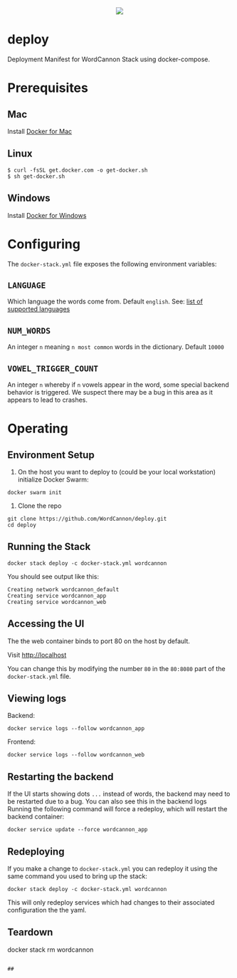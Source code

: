 <center><img src="https://user-images.githubusercontent.com/1438478/44830275-d41f3980-abd5-11e8-91a4-fa088c197c25.png"></center>


# deploy

Deployment Manifest for WordCannon Stack using docker-compose.

# Prerequisites

## Mac

Install [Docker for Mac](https://download.docker.com/mac/stable/Docker.dmg)

## Linux

```
$ curl -fsSL get.docker.com -o get-docker.sh
$ sh get-docker.sh
```

## Windows

Install [Docker for Windows](https://download.docker.com/win/stable/Docker%20for%20Windows%20Installer.exe)

# Configuring

The `docker-stack.yml` file exposes the following environment variables:

## `LANGUAGE`

Which language the words come from.  Default `english`.  See: [list of supported languages](https://github.com/WordCannon/service#supported-languages)

## `NUM_WORDS`

An integer `n` meaning `n most common` words in the dictionary.  Default `10000`

## `VOWEL_TRIGGER_COUNT`

An integer `n` whereby if `n` vowels appear in the word, some special backend behavior is triggered.  We suspect there may be a bug in this area as it appears to lead to crashes.

# Operating

## Environment Setup

1. On the host you want to deploy to (could be your local workstation) initialize Docker Swarm:

```
docker swarm init
```

1. Clone the repo

```
git clone https://github.com/WordCannon/deploy.git
cd deploy
```

## Running the Stack

```
docker stack deploy -c docker-stack.yml wordcannon
```

You should see output like this:

```
Creating network wordcannon_default
Creating service wordcannon_app
Creating service wordcannon_web
```

## Accessing the UI

The the web container binds to port 80 on the host by default.  

Visit [http://localhost](http://localhost)

You can change this by modifying the number `80` in the `80:8080` part of the `docker-stack.yml` file.

## Viewing logs

Backend:

```
docker service logs --follow wordcannon_app
```

Frontend:

```
docker service logs --follow wordcannon_web
```

## Restarting the backend

If the UI starts showing dots `...` instead of words, the backend may need to be restarted due to a bug.  You can also see this in the backend logs  Running the following command will force a redeploy, which will restart the backend container:

```
docker service update --force wordcannon_app
```

## Redeploying

If you make a change to `docker-stack.yml` you can redeploy it using the same command you used to bring up the stack:

```
docker stack deploy -c docker-stack.yml wordcannon
```

This will only redeploy services which had changes to their associated configuration the the yaml.

## Teardown

docker stack rm wordcannon
```

## 
